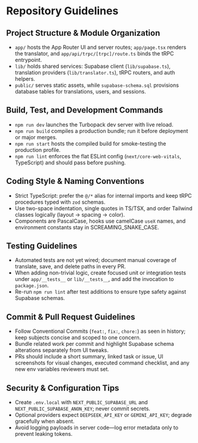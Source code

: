 # Repository Guidelines

## Project Structure & Module Organization
- `app/` hosts the App Router UI and server routes; `app/page.tsx` renders the translator, and `app/api/trpc/[trpc]/route.ts` binds the tRPC entrypoint.
- `lib/` holds shared services: Supabase client (`lib/supabase.ts`), translation providers (`lib/translator.ts`), tRPC routers, and auth helpers.
- `public/` serves static assets, while `supabase-schema.sql` provisions database tables for translations, users, and sessions.

## Build, Test, and Development Commands
- `npm run dev` launches the Turbopack dev server with live reload.
- `npm run build` compiles a production bundle; run it before deployment or major merges.
- `npm run start` hosts the compiled build for smoke-testing the production profile.
- `npm run lint` enforces the flat ESLint config (`next/core-web-vitals`, TypeScript) and should pass before pushing.

## Coding Style & Naming Conventions
- Strict TypeScript: prefer the `@/*` alias for internal imports and keep tRPC procedures typed with `zod` schemas.
- Use two-space indentation, single quotes in TS/TSX, and order Tailwind classes logically (layout → spacing → color).
- Components are PascalCase, hooks use camelCase `useX` names, and environment constants stay in SCREAMING_SNAKE_CASE.

## Testing Guidelines
- Automated tests are not yet wired; document manual coverage of translate, save, and delete paths in every PR.
- When adding non-trivial logic, create focused unit or integration tests under `app/__tests__` or `lib/__tests__`, and add the invocation to `package.json`.
- Re-run `npm run lint` after test additions to ensure type safety against Supabase schemas.

## Commit & Pull Request Guidelines
- Follow Conventional Commits (`feat:`, `fix:`, `chore:`) as seen in history; keep subjects concise and scoped to one concern.
- Bundle related work per commit and highlight Supabase schema alterations separately from UI tweaks.
- PRs should include a short summary, linked task or issue, UI screenshots for visual changes, executed command checklist, and any new env variables reviewers must set.

## Security & Configuration Tips
- Create `.env.local` with `NEXT_PUBLIC_SUPABASE_URL` and `NEXT_PUBLIC_SUPABASE_ANON_KEY`; never commit secrets.
- Optional providers expect `DEEPSEEK_API_KEY` or `GEMINI_API_KEY`; degrade gracefully when absent.
- Avoid logging payloads in server code—log error metadata only to prevent leaking tokens.

